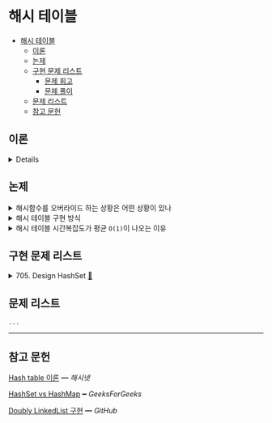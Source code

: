 # 해시 테이블

- [해시 테이블](#해시-테이블)
  - [이론](#이론)
  - [논제](#논제)
  - [구현 문제 리스트](#구현-문제-리스트)
    - [문제 회고](#문제-회고)
    - [문제 풀이](#문제-풀이)
  - [문제 리스트](#문제-리스트)
  - [참고 문헌](#참고-문헌)

## 이론

<details>
<br/>

해시(`=해시 값(hash code)`) 란

    임의 크기 원소를 고정 크기 값(hash)으로 매핑한 것이다.
        
    해시 함수는 이를 수행하는 역할이다.

해싱은

    해시 테이블에 인덱싱하기 위해 해시 함수를 사용하는 것을 말한다.

여기서 인덱싱은,

    해시 테이블의 키(값 기반 or 메모리 기반)에 해시 값을 사용한여 원소를 저장하는 행위라 해석하였다.    

해시의 특징은

    1. 해시 함수 값 충돌의 최소화
    2. 쉽고 빠른 연산
    3. 해시 테이블에 해시 값이 균일하게 분포

해시셋과 해시맵의 차이는

|                                          | HashSet                  | HashMap                                                           |
| ---------------------------------------- | ------------------------ | ----------------------------------------------------------------- |
| Duplicates                               | No                       | Yes duplicates values are allowed but no duplicate key is allowed |
| Objects required during an add operation | 1                        | 2                                                                 |
| Null                                     | Have a single null value | Single null key and any number of null values                     |

</details>

## 논제

<details>
<summary>해시함수를 오버라이드 하는 상황은 어떤 상황이 있나 </summary>

    - 메모리 기반 해시함수 / 값 기반 해시함수을 서술하라

    - 값 기반 해시함수의 필요성을 서술하라

    - 해시 테이블로 구현된 주언어의 자료형의 구현 방식을 탐색하라

</details>

<details>
<summary>해시 테이블 구현 방식</summary>
<br/>

해시 충돌을 최소화하는 일이 중요하다.

해시 충돌은 

    비둘기집 원리로 설명이 가능하다.
    
    n개 아이템을 m개 컨테이너에 넣는데, n > m이라면
    적어도 하나의 컨테이너에는 반드시 2개 이상의 아이템이 들어 있다는 원리이다.

    또한, 확률적으로 해시 충돌의 가능성은 매우 높다. 


대표적인 해시 충돌 해결 기법 2가지는

1. `Seperate Chaining`

        해시 값이 충돌 된 해시 테이블의 값에는 연결 리스트로 원소가 연결된다.

    장점은

        원소를 무한정 저장할 수 있고,

    단점은

        - Search 행위에 O(n)이 된다.
        - 추가 메모리 할당의 비용이 따른다.


2. `Open Addressing`

        해시 값이 충돌 됬다면, 충돌 되지 않은 해시 테이블의 키를 탐사한다.

    장점은

        해시 테이블의 고정된 사이즈를 보장한다.
        
        즉, 메모리 할당을 조절할 수 있다.

    단점은

        - 원소의 해시 값이 해시 테이블의 키와 다를 수 있다.
        - 고정된 사이즈 또는 로드 팩터(자료형의 임계점)를 넘어서는 경우 리해싱의 비용이 따른다.

</details>

<details>
<summary>해시 테이블 시간복잡도가 평균 <code>O(1)</code>이 나오는 이유</summary>

    분할상환분석 기법을 통해 서술하시오.

</details>

## 구현 문제 리스트

<details>
<summary>
  705. Design HashSet
  <a href="https://leetcode.com/problems/design-hashset/">👊</a>  
</summary>

### 문제 회고

빌트인 자료형을 쓰면 금방 해결되는 문제다.

때문에 
   1. 해시 함수를 간단히 구현해보고
   2. 충돌 시, 충돌 해결 기법 또한 구현해보기로 하였다.

해시 테이블을 교재에는 배열 자료구조를 사용했지만, 객체를 써보기로 판단했다.

해시 함수는 교재에도 나온 `나눗셈 방식`을 이용했고, 

원소를 처음에 한 두개를 넣고 제거할 시, size에 따라 해시 값이 동일히 나오기 때문에 

해시 충돌을 일으켜 이에 대한 대응도 테스트 해보기 좋았다.

### 문제 풀이

해시 충돌 해결 기법으로 `Seperate Chaining`를 사용해서 

해시 테이블 최악의 시간복잡도가 나왔다.

|       | `add`  | `remove` | `contains` | `_getHashCode` |
| :---: | :----: | :------: | :--------: | :------------: |
| time  | `O(n)` |  `O(n)`  |   `O(n)`   |     `O(1)`     |
| space | `O(1)` |  `O(1)`  |   `O(1)`   |     `O(1)`     |

> `src\705.js`에서 확인해볼 수 있다.

<dl><dt>
테스트 케이스 해결중이다.
</dt><dl>

</details>

## 문제 리스트

    ...

<hr/>

## 참고 문헌

[Hash table 이론](http://wiki.hash.kr/index.php/해시테이블) ━ *해시넷*

[HashSet vs HashMap](https://www.geeksforgeeks.org/difference-between-hashmap-and-hashset/) ━ *GeeksForGeeks*

[Doubly LinkedList 구현](https://github.com/cs-study-org/algorithm-study/blob/master/03/km/707-design-linked-list.py) ━ *GitHub*